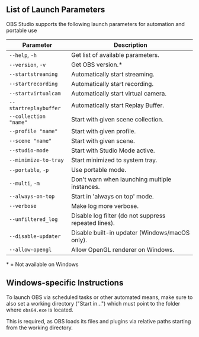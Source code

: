 ## List of Launch Parameters

OBS Studio supports the following launch parameters for automation and portable use

| Parameter                | Description |
| ----------------------- | ----------- |
| `--help`, `-h`          | Get list of available parameters. |
| `--version`, `-v`       | Get OBS version.* |
| `--startstreaming`      | Automatically start streaming. |
| `--startrecording`      | Automatically start recording. |
| `--startvirtualcam`      | Automatically start virtual camera. |
| `--startreplaybuffer`   | Automatically start Replay Buffer. |
| `--collection "name"` | Start with given scene collection. |
| `--profile "name"`    | Start with given profile. |
| `--scene "name"`      | Start with given scene. |
| `--studio-mode`         | Start with Studio Mode active. |
| `--minimize-to-tray`    | Start minimized to system tray. |
| `--portable`, `-p`      | Use portable mode. |
| `--multi`, `-m`         | Don't warn when launching multiple instances. |
| `--always-on-top`       | Start in 'always on top' mode. |
| `--verbose`             | Make log more verbose. |
| `--unfiltered_log`      | Disable log filter (do not suppress repeated lines). |
| `--disable-updater`     | Disable built-in updater (Windows/macOS only). |
| `--allow-opengl`        | Allow OpenGL renderer on Windows. |

\* = Not available on Windows

## Windows-specific Instructions
To launch OBS via scheduled tasks or other automated means, make sure to also set a working directory ("Start in...") which must point to the folder where `obs64.exe` is located.

This is required, as OBS loads its files and plugins via relative paths starting from the working directory.